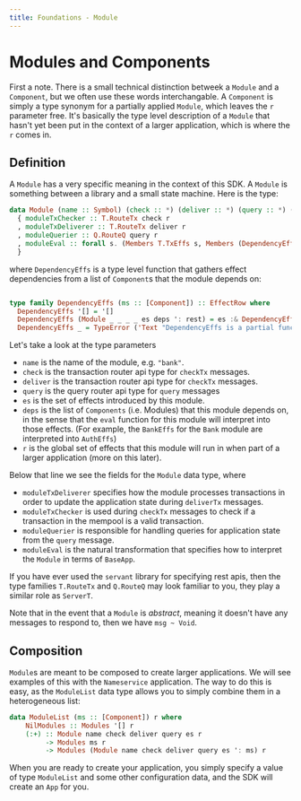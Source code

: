 ```yaml
---
title: Foundations - Module
---
```


# Modules and Components

First a note. There is a small technical distinction betweek a `Module` and a `Component`, but we often use these words interchangable. A `Component` is simply a type synonym for a partially applied `Module`, which leaves the `r` parameter free. It's basically the type level description of a `Module` that hasn't yet been put in the context of a larger application, which is where the `r` comes in.

## Definition

A `Module` has a very specific meaning in the context of this SDK. A `Module` is something between a library and a small state machine. Here is the type:

~~~ haskell ignore
data Module (name :: Symbol) (check :: *) (deliver :: *) (query :: *) (es :: EffectRow) (deps :: [Component]) (r :: EffectRow) = Module
  { moduleTxChecker :: T.RouteTx check r
  , moduleTxDeliverer :: T.RouteTx deliver r
  , moduleQuerier :: Q.RouteQ query r
  , moduleEval :: forall s. (Members T.TxEffs s, Members (DependencyEffs deps) s) => forall a. Sem (es :& s) a -> Sem s a
  }

~~~

where `DependencyEffs` is a type level function that gathers effect dependencies from a list of `Component`s that the module depends on:

~~~ haskell ignore

type family DependencyEffs (ms :: [Component]) :: EffectRow where
  DependencyEffs '[] = '[]
  DependencyEffs (Module _ _ _ _ es deps ': rest) = es :& DependencyEffs rest
  DependencyEffs _ = TypeError ('Text "DependencyEffs is a partial function defined only on partially applied Modules")

~~~

Let's take a look at the type parameters

- `name` is the name of the module, e.g. `"bank"`.
- `check` is the transaction router api type for `checkTx` messages.
- `deliver` is the transaction router api type for `checkTx` messages.
- `query` is the query router api type for `query` messages
- `es` is the set of effects introduced by this module.
- `deps` is the list of `Components` (i.e. Modules) that this module depends on, in the sense that the `eval` function for this module will interpret into those effects. (For example, the `BankEffs` for the `Bank` module are interpreted into `AuthEffs`)
- `r` is the global set of effects that this module will run in when part of a larger application (more on this later).

Below that line we see the fields for the `Module` data type, where

  - `moduleTxDeliverer` specifies how the module processes transactions in order to update the application state during `deliverTx` messages.
  - `moduleTxChecker` is used during `checkTx` messages to check if a transaction in the mempool is a valid transaction.
  - `moduleQuerier` is responsible for handling queries for application state from the `query` message.
  - `moduleEval` is the natural transformation that specifies how to interpret the `Module` in terms of `BaseApp`.

If you have ever used the `servant` library for specifying rest apis, then the type families `T.RouteTx` and `Q.RouteQ` may look familiar to you, they play a similar role as `ServerT`.

Note that in the event that a `Module` is _abstract_, meaning it doesn't have any messages to respond to, then we have `msg ~ Void`.

## Composition

`Module`s are meant to be composed to create larger applications. We will see examples of this with the `Nameservice` application. The way to do this is easy, as the `ModuleList` data type allows you to simply combine them in a heterogeneous list:

~~~ haskell ignore
data ModuleList (ms :: [Component]) r where
    NilModules :: Modules '[] r
    (:+) :: Module name check deliver query es r
         -> Modules ms r
         -> Modules (Module name check deliver query es ': ms) r
~~~

When you are ready to create your application, you simply specify a value of type `ModuleList` and some other configuration data, and the SDK will create an `App` for you.
